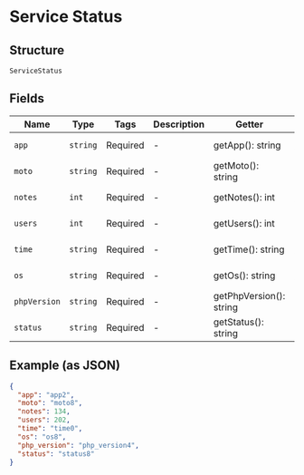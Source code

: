 
# Service Status

## Structure

`ServiceStatus`

## Fields

| Name | Type | Tags | Description | Getter | Setter |
|  --- | --- | --- | --- | --- | --- |
| `app` | `string` | Required | - | getApp(): string | setApp(string app): void |
| `moto` | `string` | Required | - | getMoto(): string | setMoto(string moto): void |
| `notes` | `int` | Required | - | getNotes(): int | setNotes(int notes): void |
| `users` | `int` | Required | - | getUsers(): int | setUsers(int users): void |
| `time` | `string` | Required | - | getTime(): string | setTime(string time): void |
| `os` | `string` | Required | - | getOs(): string | setOs(string os): void |
| `phpVersion` | `string` | Required | - | getPhpVersion(): string | setPhpVersion(string phpVersion): void |
| `status` | `string` | Required | - | getStatus(): string | setStatus(string status): void |

## Example (as JSON)

```json
{
  "app": "app2",
  "moto": "moto8",
  "notes": 134,
  "users": 202,
  "time": "time0",
  "os": "os8",
  "php_version": "php_version4",
  "status": "status8"
}
```

